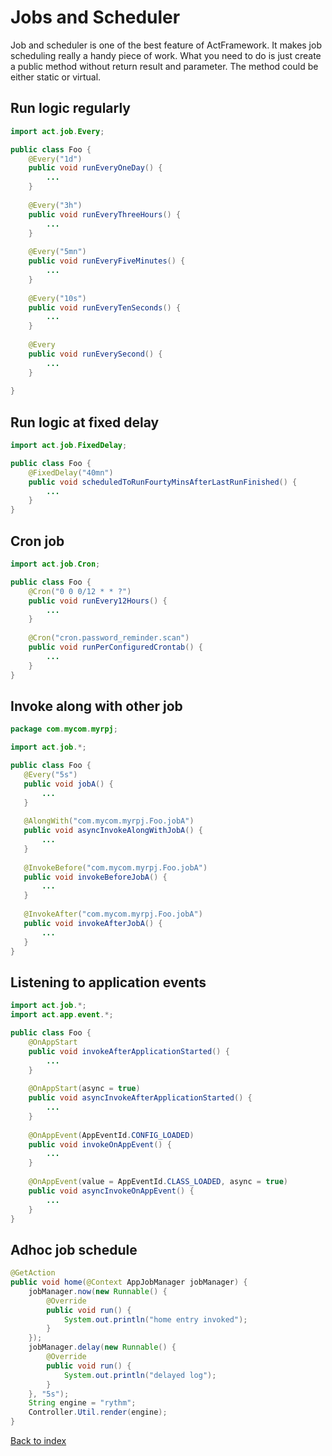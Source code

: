 # Jobs and Scheduler

Job and scheduler is one of the best feature of ActFramework. It makes job scheduling really a handy piece of work. What you need to do is just create a public method without return result and parameter. The method could be either static or virtual.

## Run logic regularly

```java
import act.job.Every;

public class Foo {
    @Every("1d")
    public void runEveryOneDay() {
        ...
    }
    
    @Every("3h")
    public void runEveryThreeHours() {
        ...
    }
    
    @Every("5mn")
    public void runEveryFiveMinutes() {
        ...
    }
    
    @Every("10s")
    public void runEveryTenSeconds() {
        ...
    }
    
    @Every
    public void runEverySecond() {
        ...
    }
    
}
```

## Run logic at fixed delay

```java
import act.job.FixedDelay;

public class Foo {
    @FixedDelay("40mn") 
    public void scheduledToRunFourtyMinsAfterLastRunFinished() {
        ...
    }
}
```

## Cron job

```java
import act.job.Cron;

public class Foo {
    @Cron("0 0 0/12 * * ?")
    public void runEvery12Hours() {
        ...
    }
    
    @Cron("cron.password_reminder.scan")
    public void runPerConfiguredCrontab() {
        ...
    }
}
```

## Invoke along with other job

```java
package com.mycom.myrpj;

import act.job.*;

public class Foo {
   @Every("5s")
   public void jobA() {
       ...
   } 
   
   @AlongWith("com.mycom.myrpj.Foo.jobA")
   public void asyncInvokeAlongWithJobA() {
       ...
   }
   
   @InvokeBefore("com.mycom.myrpj.Foo.jobA")
   public void invokeBeforeJobA() {
       ...
   }
   
   @InvokeAfter("com.mycom.myrpj.Foo.jobA")
   public void invokeAfterJobA() {
       ...
   }
}
```

## Listening to application events

```java
import act.job.*;
import act.app.event.*;

public class Foo {
    @OnAppStart
    public void invokeAfterApplicationStarted() {
        ...
    }
    
    @OnAppStart(async = true)
    public void asyncInvokeAfterApplicationStarted() {
        ...
    }
    
    @OnAppEvent(AppEventId.CONFIG_LOADED)
    public void invokeOnAppEvent() {
        ...
    }
    
    @OnAppEvent(value = AppEventId.CLASS_LOADED, async = true)
    public void asyncInvokeOnAppEvent() {
        ...
    }
}
```

## Adhoc job schedule

```java
@GetAction
public void home(@Context AppJobManager jobManager) {
    jobManager.now(new Runnable() {
        @Override
        public void run() {
            System.out.println("home entry invoked");
        }
    });
    jobManager.delay(new Runnable() {
        @Override
        public void run() {
            System.out.println("delayed log");
        }
    }, "5s");
    String engine = "rythm";
    Controller.Util.render(engine);
}
```

[Back to index](index.md)